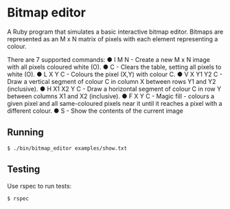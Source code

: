 # Bitmap editor

A Ruby program that simulates a basic interactive bitmap editor. Bitmaps are represented as an M x N matrix of pixels with each element representing a colour.

There are 7 supported commands:
● I M N - Create a new M x N image with all pixels coloured white (O).
● C - Clears the table, setting all pixels to white (O).
● L X Y C - Colours the pixel (X,Y) with colour C.
● V X Y1 Y2 C - Draw a vertical segment of colour C in column X between rows Y1 and Y2 (inclusive).
● H X1 X2 Y C - Draw a horizontal segment of colour C in row Y between columns X1 and X2 (inclusive).
● F X Y C - Magic fill - colours a given pixel and all same-coloured pixels near it until it reaches a pixel with a different colour.
● S - Show the contents of the current image

## Running

`$ ./bin/bitmap_editor examples/show.txt`

## Testing

Use rspec to run tests:

`$ rspec`
